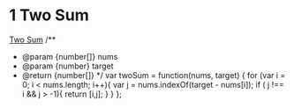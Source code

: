 # 1 Two Sum
[Two Sum](https://leetcode.com/problems/two-sum/description/)
/**
 * @param {number[]} nums
 * @param {number} target
 * @return {number[]}
 */
var twoSum = function(nums, target) {
        for (var i = 0; i < nums.length; i++){
            var j = nums.indexOf(target - nums[i]);
            if ( j !== i && j > -1){
                return [i,j];
            }
        }
};
